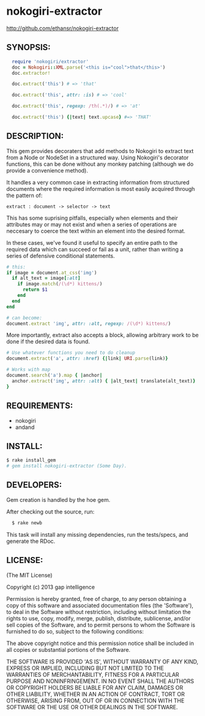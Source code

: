 # nokogiri-extractor

http://github.com/ethansr/nokogiri-extractor

## SYNOPSIS:

```ruby
  require 'nokogiri/extractor'
  doc = Nokogiri::XML.parse('<this is="cool">that</this>')
  doc.extractor!

  doc.extract('this') # => 'that'

  doc.extract('this', attr: :is) # => 'cool'

  doc.extract('this', regexp: /th(.*)/) # => 'at'

  doc.extract('this') {|text| text.upcase} #=> 'THAT'
```

## DESCRIPTION:

This gem provides decoraters that add methods to Nokogiri to
extract text from a Node or NodeSet in a structured way. Using
Nokogiri's decorator functions, this can be done without any
monkey patching (although we do provide a convenience method).

It handles a very common case in extracting information
from structured documents where the required information is
most easily acquired through the pattern of:

```
extract : document -> selector -> text
```

This has some suprising pitfalls, especially when elements and
their attributes may or may not exist and when a series of
operations are neccesary to coerce the text within an element
into the desired format.

In these cases, we've found it useful to specify an entire path
to the required data which can succeed or fail as a unit, rather
than writing a series of defensive conditional statements.

```ruby
# this:
if image = document.at_css('img')
  if alt_text = image[:alt]
    if image.match(/(\d*) kittens/)
      return $1
    end
  end
end

# can become:
document.extract 'img', attr: :alt, regexp: /(\d*) kittens/)
```

More importantly, extract also accepts a block, allowing arbitrary
work to be done if the desired data is found.

```ruby
# Use whatever functions you need to do cleanup
document.extract('a', attr: :href) {|link| URI.parse(link)}

# Works with map
document.search('a').map { |anchor|
  anchor.extract('img', attr: :alt) { |alt_text| translate(alt_text)}
}
```

## REQUIREMENTS:

* nokogiri
* andand

## INSTALL:

```bash
$ rake install_gem
# gem install nokogiri-extractor (Some Day).
```

## DEVELOPERS:

Gem creation is handled by the hoe gem.

After checking out the source, run:

```bash
  $ rake newb
```

This task will install any missing dependencies, run the tests/specs,
and generate the RDoc.

## LICENSE:

(The MIT License)

Copyright (c) 2013 gap intelligence

Permission is hereby granted, free of charge, to any person obtaining
a copy of this software and associated documentation files (the
'Software'), to deal in the Software without restriction, including
without limitation the rights to use, copy, modify, merge, publish,
distribute, sublicense, and/or sell copies of the Software, and to
permit persons to whom the Software is furnished to do so, subject to
the following conditions:

The above copyright notice and this permission notice shall be
included in all copies or substantial portions of the Software.

THE SOFTWARE IS PROVIDED 'AS IS', WITHOUT WARRANTY OF ANY KIND,
EXPRESS OR IMPLIED, INCLUDING BUT NOT LIMITED TO THE WARRANTIES OF
MERCHANTABILITY, FITNESS FOR A PARTICULAR PURPOSE AND NONINFRINGEMENT.
IN NO EVENT SHALL THE AUTHORS OR COPYRIGHT HOLDERS BE LIABLE FOR ANY
CLAIM, DAMAGES OR OTHER LIABILITY, WHETHER IN AN ACTION OF CONTRACT,
TORT OR OTHERWISE, ARISING FROM, OUT OF OR IN CONNECTION WITH THE
SOFTWARE OR THE USE OR OTHER DEALINGS IN THE SOFTWARE.
